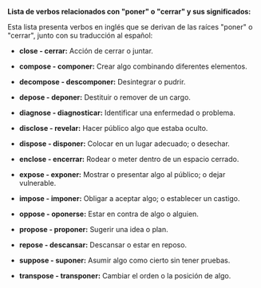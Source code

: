 

**Lista de verbos relacionados con "poner" o "cerrar" y sus significados:**

Esta lista presenta verbos en inglés que se derivan de las raíces "poner" o "cerrar", junto con su traducción al español:

*   **close - cerrar:**  Acción de cerrar o juntar.

*   **compose - componer:** Crear algo combinando diferentes elementos.

*   **decompose - descomponer:** Desintegrar o pudrir.

*   **depose - deponer:**  Destituir o remover de un cargo.

*   **diagnose - diagnosticar:** Identificar una enfermedad o problema.

*   **disclose - revelar:**  Hacer público algo que estaba oculto.

*   **dispose - disponer:**  Colocar en un lugar adecuado; o desechar.

*   **enclose - encerrar:**  Rodear o meter dentro de un espacio cerrado.

*   **expose - exponer:** Mostrar o presentar algo al público; o dejar vulnerable.

*   **impose - imponer:**  Obligar a aceptar algo; o establecer un castigo.

*   **oppose - oponerse:**  Estar en contra de algo o alguien.

*   **propose - proponer:**  Sugerir una idea o plan.

*   **repose - descansar:**  Descansar o estar en reposo.

*   **suppose - suponer:**  Asumir algo como cierto sin tener pruebas.

*   **transpose - transponer:**  Cambiar el orden o la posición de algo.

